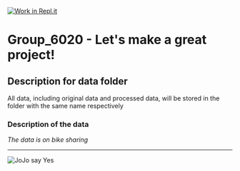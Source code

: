 [![Work in Repl.it](https://classroom.github.com/assets/work-in-replit-14baed9a392b3a25080506f3b7b6d57f295ec2978f6f33ec97e36a161684cbe9.svg)](https://classroom.github.com/online_ide?assignment_repo_id=312189&assignment_repo_type=GroupAssignmentRepo)
# Group_6020 - Let's make a great project!

## Description for data folder
All data, including original data and processed data, will be stored in the folder with the same name respectively

### Description of the data
*The data is on bike sharing*
> 
---

![JoJo say Yes](https://i.pinimg.com/originals/ce/68/ac/ce68ac827852aec0f097e58d930c2032.gif)
